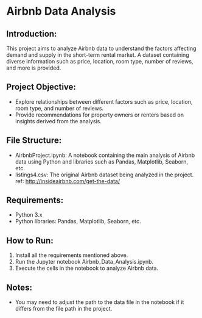 # Airbnb Data Analysis

## Introduction:
This project aims to analyze Airbnb data to understand the factors affecting demand and supply in the short-term rental market. A dataset containing diverse information such as price, location, room type, number of reviews, and more is provided.

## Project Objective:
- Explore relationships between different factors such as price, location, room type, and number of reviews.
- Provide recommendations for property owners or renters based on insights derived from the analysis.

## File Structure:
- AirbnbProject.ipynb: A notebook containing the main analysis of Airbnb data using Python and libraries such as Pandas, Matplotlib, Seaborn, etc.
- listings4.csv: The original Airbnb dataset being analyzed in the project. ref: http://insideairbnb.com/get-the-data/

## Requirements:
- Python 3.x
- Python libraries: Pandas, Matplotlib, Seaborn, etc.

## How to Run:
1. Install all the requirements mentioned above.
2. Run the Jupyter notebook Airbnb_Data_Analysis.ipynb.
3. Execute the cells in the notebook to analyze Airbnb data.

## Notes:
- You may need to adjust the path to the data file in the notebook if it differs from the file path in the project.
